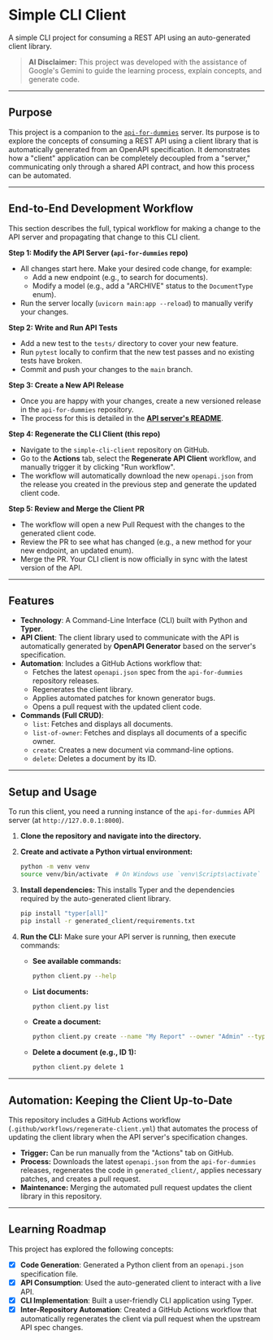 # Simple CLI Client

A simple CLI project for consuming a REST API using an auto-generated client library.

> **AI Disclaimer:** This project was developed with the assistance of Google's Gemini to guide the learning process, explain concepts, and generate code.

---

## Purpose

This project is a companion to the [`api-for-dummies`](https://github.com/mykingdomforapawn/api-for-dummies) server. Its purpose is to explore the concepts of consuming a REST API using a client library that is automatically generated from an OpenAPI specification. It demonstrates how a "client" application can be completely decoupled from a "server," communicating only through a shared API contract, and how this process can be automated.

---

## End-to-End Development Workflow

This section describes the full, typical workflow for making a change to the API server and propagating that change to this CLI client.

**Step 1: Modify the API Server (`api-for-dummies` repo)**
* All changes start here. Make your desired code change, for example:
    * Add a new endpoint (e.g., to search for documents).
    * Modify a model (e.g., add a "ARCHIVE" status to the `DocumentType` enum).
* Run the server locally (`uvicorn main:app --reload`) to manually verify your changes.

**Step 2: Write and Run API Tests**
* Add a new test to the `tests/` directory to cover your new feature.
* Run `pytest` locally to confirm that the new test passes and no existing tests have broken.
* Commit and push your changes to the `main` branch.

**Step 3: Create a New API Release**
* Once you are happy with your changes, create a new versioned release in the `api-for-dummies` repository.
* The process for this is detailed in the **[API server's README](https://github.com/mykingdomforapawn/api-for-dummies#how-to-create-a-release)**.

**Step 4: Regenerate the CLI Client (this repo)**
* Navigate to the `simple-cli-client` repository on GitHub.
* Go to the **Actions** tab, select the **Regenerate API Client** workflow, and manually trigger it by clicking "Run workflow".
* The workflow will automatically download the new `openapi.json` from the release you created in the previous step and generate the updated client code.

**Step 5: Review and Merge the Client PR**
* The workflow will open a new Pull Request with the changes to the generated client code.
* Review the PR to see what has changed (e.g., a new method for your new endpoint, an updated enum).
* Merge the PR. Your CLI client is now officially in sync with the latest version of the API.

---

## Features

* **Technology**: A Command-Line Interface (CLI) built with Python and **Typer**.
* **API Client**: The client library used to communicate with the API is automatically generated by **OpenAPI Generator** based on the server's specification.
* **Automation**: Includes a GitHub Actions workflow that:
    * Fetches the latest `openapi.json` spec from the `api-for-dummies` repository releases.
    * Regenerates the client library.
    * Applies automated patches for known generator bugs.
    * Opens a pull request with the updated client code.
* **Commands (Full CRUD)**:
    * `list`: Fetches and displays all documents.
    * `list-of-owner`: Fetches and displays all documents of a specific owner.
    * `create`: Creates a new document via command-line options.
    * `delete`: Deletes a document by its ID.

---

## Setup and Usage

To run this client, you need a running instance of the `api-for-dummies` API server (at `http://127.0.0.1:8000`).

1.  **Clone the repository and navigate into the directory.**

2.  **Create and activate a Python virtual environment:**
    ```bash
    python -m venv venv
    source venv/bin/activate  # On Windows use `venv\Scripts\activate`
    ```

3.  **Install dependencies:**
    This installs Typer and the dependencies required by the auto-generated client library.
    ```bash
    pip install "typer[all]"
    pip install -r generated_client/requirements.txt
    ```

4.  **Run the CLI:**
    Make sure your API server is running, then execute commands:

    * **See available commands:**
        ```bash
        python client.py --help
        ```
    * **List documents:**
        ```bash
        python client.py list
        ```
    * **Create a document:**
        ```bash
        python client.py create --name "My Report" --owner "Admin" --type PDF
        ```
    * **Delete a document (e.g., ID 1):**
        ```bash
        python client.py delete 1
        ```

---

## Automation: Keeping the Client Up-to-Date

This repository includes a GitHub Actions workflow (`.github/workflows/regenerate-client.yml`) that automates the process of updating the client library when the API server's specification changes.

* **Trigger:** Can be run manually from the "Actions" tab on GitHub.
* **Process:** Downloads the latest `openapi.json` from the `api-for-dummies` releases, regenerates the code in `generated_client/`, applies necessary patches, and creates a pull request.
* **Maintenance:** Merging the automated pull request updates the client library in this repository.

---

## Learning Roadmap

This project has explored the following concepts:

* [x] **Code Generation**: Generated a Python client from an `openapi.json` specification file.
* [x] **API Consumption**: Used the auto-generated client to interact with a live API.
* [x] **CLI Implementation**: Built a user-friendly CLI application using Typer.
* [x] **Inter-Repository Automation**: Created a GitHub Actions workflow that automatically regenerates the client via pull request when the upstream API spec changes.